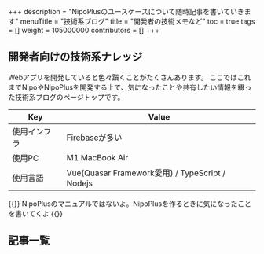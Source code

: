 +++
description = "NipoPlusのユースケースについて随時記事を書いていきます"
menuTitle = "技術系ブログ"
title = "開発者の技術メモなど"
toc = true
tags = []
weight = 105000000
contributors = []
+++

## 開発者向けの技術系ナレッジ

Webアプリを開発していると色々躓くことがたくさんあります。
ここではこれまでNipoやNipoPlusを開発する上で、気になったことや共有したい情報を綴った技術系ブログのページトップです。

|Key|Value|
|---|---|
|使用インフラ|Firebaseが多い|
|使用PC|M1 MacBook Air|
|使用言語|Vue(Quasar Framework愛用) / TypeScript / Nodejs|

{{<alice pos="right" icon="ok">}}
NipoPlusのマニュアルではないよ。NipoPlusを作るときに気になったことを書いてくよ
{{</alice>}}

## 記事一覧

